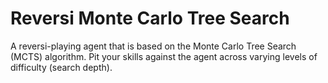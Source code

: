 # Reversi Monte Carlo Tree Search

A reversi-playing agent that is based on the Monte Carlo Tree Search (MCTS) algorithm. Pit your skills against the agent across varying levels of difficulty (search depth). 